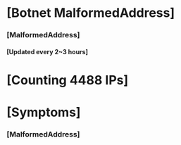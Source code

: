 # [Botnet MalformedAddress]
### [MalformedAddress]
#### [Updated every 2~3 hours]

# [Counting 4488 IPs]

# [Symptoms] 
###   [MalformedAddress]
